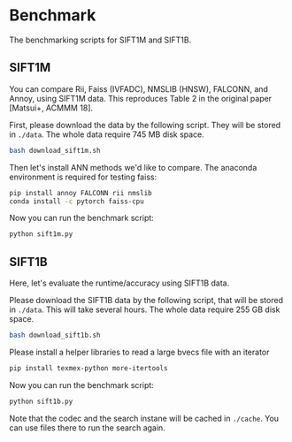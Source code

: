 # Benchmark

The benchmarking scripts for SIFT1M and SIFT1B.

## SIFT1M
You can compare Rii, Faiss (IVFADC), NMSLIB (HNSW), FALCONN, and Annoy, using SIFT1M data. This reproduces Table 2 in the original paper [Matsui+, ACMMM 18].

First, please download the data by the following script. They will be stored in `./data`.
The whole data require 745 MB disk space.
```bash
bash download_sift1m.sh
```

Then let's install ANN methods we'd like to compare. The anaconda environment is required for testing faiss:
```bash
pip install annoy FALCONN rii nmslib
conda install -c pytorch faiss-cpu
```

Now you can run the benchmark script:
```bash
python sift1m.py
```



## SIFT1B

Here, let's evaluate the runtime/accuracy using SIFT1B data.

Please download the SIFT1B data by the following script, that will be stored in `./data`.
This will take several hours. The whole data require 255 GB disk space.
```bash
bash download_sift1b.sh
```

Please install a helper libraries to read a large bvecs file with an iterator
```bash
pip install texmex-python more-itertools
```

Now you can run the benchmark script:
```bash
python sift1b.py
```

Note that the codec and the search instane will be cached in `./cache`. You can use files there to run the search again.

